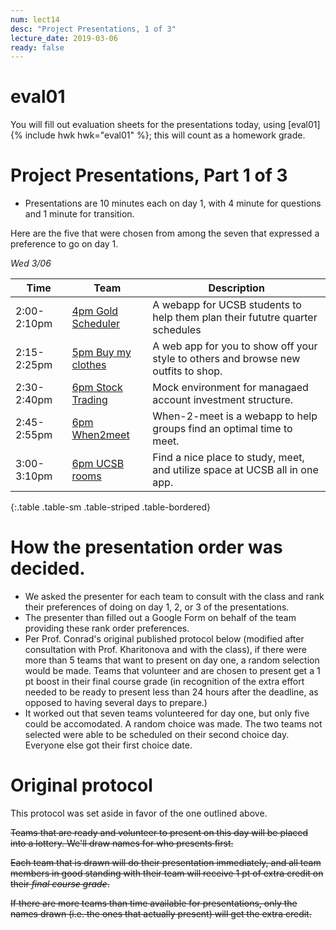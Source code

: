 ```yaml
---
num: lect14
desc: "Project Presentations, 1 of 3"
lecture_date: 2019-03-06
ready: false
---
```



# eval01

You will fill out evaluation sheets for the presentations today, using [eval01]{% include hwk hwk="eval01" %}; this will count as a homework grade.

# Project Presentations, Part 1 of 3

* Presentations are 10 minutes each on day 1, with 4 minute for questions and 1 minute for transition. 

Here are the five that were chosen from among the seven that expressed a preference to go on day 1.

*Wed 3/06*

| Time | Team | Description |
|-|-|-|
| 2:00-2:10pm | [4pm Gold Scheduler](https://github.com/ucsb-cs48-w19/4pm-gold-scheduler) | A webapp for UCSB students to help them plan their fututre quarter schedules|
| 2:15-2:25pm | [5pm Buy my clothes](https://github.com/ucsb-cs48-w19/5pm-buy-my-clothes) | A web app for you to show off your style to others and browse new outfits to shop.|
| 2:30-2:40pm | [6pm Stock Trading](https://github.com/ucsb-cs48-w19/6pm-stock-trading) | Mock environment for managaed account investment structure.|
| 2:45-2:55pm | [6pm When2meet](https://github.com/ucsb-cs48-w19/6pm-when2meet) | When-2-meet is a webapp to help groups find an optimal time to meet.|
| 3:00-3:10pm | [6pm UCSB rooms](https://github.com/ucsb-cs48-w19/6pm-ucsb-rooms) | Find a nice place to study, meet, and utilize space at UCSB all in one app.|
{:.table .table-sm .table-striped .table-bordered}



# How the presentation order was decided.

* We asked the presenter for each team to consult with the class and rank their preferences of doing on day 1, 2, or 3 of the presentations.  
* The presenter than filled out a Google Form on behalf of the team providing these rank order preferences.
* Per Prof. Conrad's original published protocol below (modified after consultation with Prof. Kharitonova and with the class), if there were more than 5 teams that want to present on day one, a random selection would be made.   Teams that volunteer and are chosen to present get a 1 pt boost in their final course grade (in recognition of the extra effort needed to be ready to present less than 24 hours after the deadline, as opposed to having several days to prepare.)
* It worked out that seven teams volunteered for day one, but only five could be accomodated.   A random choice was made.  The two teams not selected were able to be scheduled on their second choice day.  Everyone else got their first choice date.

# Original protocol 

This protocol was set aside in favor of the one outlined above.

<s>Teams that are ready and volunteer to present on this day will be placed into a lottery.   We'll draw names for who presents first.</s>

<s>Each team that is drawn will do their presentation immediately, and all team members in good standing with their team will receive 1 pt of extra credit on their *final course grade*.</s>

<s>If there are more teams than time available for presentations, only the names drawn (i.e. the ones that actually present) will get the extra credit.</s>



